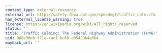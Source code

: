 ```yaml
---
content_type: external-resource
external_url: http://safety.fhwa.dot.gov/speedmgt/traffic_calm.cfm
has_external_license_warning: true
license: https://en.wikipedia.org/wiki/All_rights_reserved
status: ''
title: 'Traffic Calming: The Federal Highway Administration (FHWA)'
uid: 908e30eb-f71a-4ae1-bc68-e05429b4a6b4
wayback_url: ''
---
```

